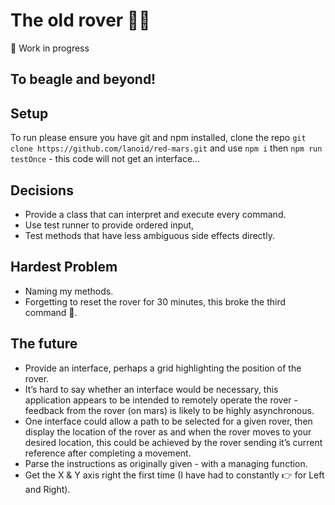 # The old rover 🚀🚙

🚧 Work in progress

## To beagle and beyond!

## Setup
To run please ensure you have git and npm installed, clone the repo `git clone https://github.com/lanoid/red-mars.git` and  use `npm i` then `npm run testOnce` - this code will not get an interface…

## Decisions
- Provide a class that can interpret and execute every command.
- Use test runner to provide ordered input,
- Test methods that have less ambiguous side effects directly.


## Hardest Problem
- Naming my methods.
- Forgetting to reset the rover for 30 minutes, this broke the third command 🤪.

## The future
- Provide an interface, perhaps a grid highlighting the position of the rover.
- It’s hard to say whether an interface would be necessary, this application appears to be intended to remotely operate the rover - feedback from the rover (on mars) is likely to be highly asynchronous.
- One interface could allow a path to be selected for a given rover, then display the location of the rover as and when the rover moves to your desired location, this could be achieved by the rover sending it’s current reference after completing a movement.
- Parse the instructions as originally given - with a managing function.
- Get the X & Y axis right the first time (I have had to constantly 👉 for Left and Right).